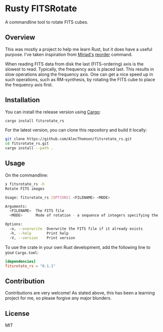 # Rusty FITSRotate

A commandline tool to rotate FITS cubes.

## Overview

This was mostly a project to help me learn Rust, but it does have a useful purpose. I've taken inspiration from [Miriad's](https://www.atnf.csiro.au/computing/software/miriad/) [reorder](https://www.atnf.csiro.au/computing/software/miriad/doc/reorder.html) command.

When reading FITS data from disk the last (FITS-ordering) axis is the slowest to read. Typically, the frequency axis is placed last. This results in slow operations along the frequency axis. One can get a nice speed up in such operations, such as RM-synthesis, by rotating the FITS cube to place the frequency axis first.

## Installation

You can install the release version using [Cargo](https://doc.rust-lang.org/cargo/):
```bash
cargo install fitsrotate_rs
```

For the latest version, you can clone this repository and build it locally:
```bash
git clone https://github.com/AlecThomson/fitsrotate_rs.git
cd fitsrotate_rs.git
cargo install --path .
```

## Usage

On the commandline:
```bash
❯ fitsrotate_rs -h
Rotate FITS images

Usage: fitsrotate_rs [OPTIONS] <FILENAME> <MODE>

Arguments:
  <FILENAME>  The FITS file
  <MODE>      Mode of rotation - a sequence of integers specifying the order of the axes (e.g. 321 for a 3D cube)

Options:
  -o, --overwrite  Overwrite the FITS file if it already exists
  -h, --help       Print help
  -V, --version    Print version
```

To use the crate in your own Rust development, add the following line to your `Cargo.toml`:
```toml
[dependencies]
fitsrotate_rs = "0.1.1"
```

## Contribution

Contributions are very welcome! As stated above, this has been a learning project for me, so please forgive any major blunders.

## License
MIT